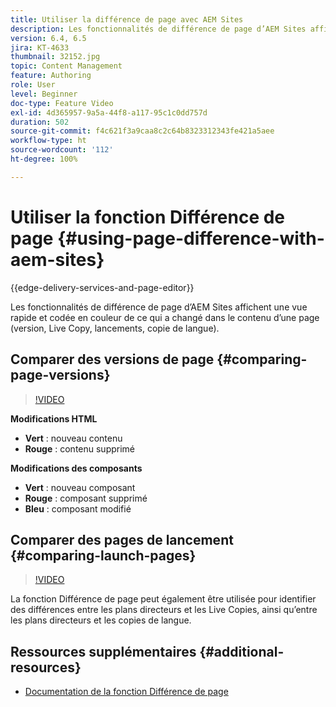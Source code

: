 ```yaml
---
title: Utiliser la différence de page avec AEM Sites
description: Les fonctionnalités de différence de page d’AEM Sites affichent une vue rapide et codée en couleur de ce qui a changé dans le contenu d’une page (version, Live Copy, lancements, copie de langue).
version: 6.4, 6.5
jira: KT-4633
thumbnail: 32152.jpg
topic: Content Management
feature: Authoring
role: User
level: Beginner
doc-type: Feature Video
exl-id: 4d365957-9a5a-44f8-a117-95c1c0dd757d
duration: 502
source-git-commit: f4c621f3a9caa8c2c64b8323312343fe421a5aee
workflow-type: ht
source-wordcount: '112'
ht-degree: 100%

---
```


# Utiliser la fonction Différence de page {#using-page-difference-with-aem-sites}

{{edge-delivery-services-and-page-editor}}

Les fonctionnalités de différence de page d’AEM Sites affichent une vue rapide et codée en couleur de ce qui a changé dans le contenu d’une page (version, Live Copy, lancements, copie de langue).

## Comparer des versions de page {#comparing-page-versions}

>[!VIDEO](https://video.tv.adobe.com/v/32152?quality=12&learn=on)

**Modifications HTML**

* **Vert** : nouveau contenu
* **Rouge** : contenu supprimé

**Modifications des composants**

* **Vert** : nouveau composant
* **Rouge** : composant supprimé
* **Bleu** : composant modifié

## Comparer des pages de lancement {#comparing-launch-pages}

>[!VIDEO](https://video.tv.adobe.com/v/17746?quality=12&learn=on)

La fonction Différence de page peut également être utilisée pour identifier des différences entre les plans directeurs et les Live Copies, ainsi qu’entre les plans directeurs et les copies de langue.

## Ressources supplémentaires {#additional-resources}

* [Documentation de la fonction Différence de page](https://experienceleague.adobe.com/docs/experience-manager-65/authoring/siteandpage/page-diff.html?lang=fr)
